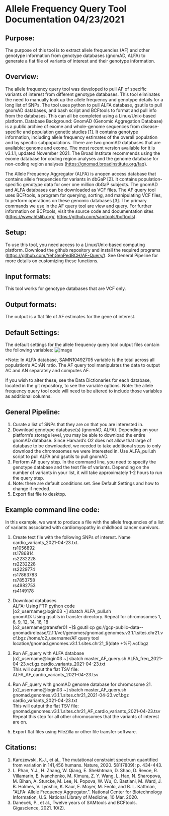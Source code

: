 # Allele Frequency Query Tool Documentation 04/23/2021

## Purpose:
The purpose of this tool is to extract allele frequencies (AF) and other genotype information from genotype databases (gnomAD, ALFA) to generate a flat file of variants of interest and their genotype information.

## Overview:
The allele frequency query tool was developed to pull AF of specific variants of interest from different genotype databases. This tool eliminates the need to manually look up the allele frequency and genotype details for a long list of SNPs. 
The tool uses python to pull ALFA database, gsutils to pull gnomAD databases, and bash script  and BCFtools to format and pull info from the databases. This can all be completed using a Linux/Unix-based platform.
Database Background:
GnomAD (Genomic Aggregation Database) is a public archive of exome and whole-genome sequences from disease-specific and population genetic studies [1]. It contains genotype information, including allele frequency estimates of the overall population and by specific subpopulations. There are two gnomAD databases that are available: genome and exome. The most recent version available for it is v3.1.1, updated November 2021. The Broad Institute recommends using the exome database for coding region analyses and the genome database for non-coding region analyses (https://gnomad.broadinstitute.org/faq).  

The Allele Frequency Aggregator (ALFA) is anopen access database that contains allele frequencies for variants in dbGaP [2]. It contains population-specific genotype data for over one million dbGaP subjects.
The gnomAD and ALFA databases can be downloaded as VCF files. The AF query tool uses BCFtools, a program for querying, sorting, and manipulating VCF files, to perform operations on these genomic databases [3]. The primary commands we use in the AF query tool are view and query. For further information on BCFtools, visit the source code and documentation sites (https://www.htslib.org/, https://github.com/samtools/bcftools).  

## Setup:
To use this tool, you need access to a Linux/Unix-based computing platform. Download the github repository and install the required programs (https://github.com/YehGenPedBCH/AF-Query/). See General Pipeline for more details on customizing these functions.

## Input formats:
This tool works for genotype databases that are VCF only. 

## Output formats:
The output is a flat file of AF estimates for the gene of interest. 

## Default Settings:
The default settings for the allele frequency query tool output files contain the following variables:
![image](https://user-images.githubusercontent.com/67425562/116264537-5c1fbd80-a748-11eb-8cc3-6ab16d5f197c.png)

*Note: In ALFA database, SAMN10492705 variable is the total across all population’s AC:AN ratio. The AF query tool manipulates the data to output AC and AN separately and computes AF.

If you wish to alter these, see the Data Dictionaries for each database, located in the git repository, to see the variable options. Note: the allele frequency query tool code will need to be altered to include those variables as additional columns. 

## General Pipeline:
1.	Curate a list of SNPs that they are on that you are interested in.
2.	Download genotype database(s) (gnomAD, ALFA). Depending on your platform’s storage level, you may be able to download the entire gnomAD database. Since Harvard’s O2 does not allow that large of database to be downloaded, we needed to take additional steps to only download the chromosomes we were interested in. Use ALFA_pull.sh script to pull ALFA and gsutils to pull gnomAD.
3.	Perform AF query step. In the command line, you need to specify the genotype database and the text file of variants. Depending on the number of variants in your list, it will take approximately 1-2 hours to run the query step. 
4.	Note: there are default conditions set. See Default Settings and how to change if needed.
5.	Export flat file to desktop.

## Example command line code:
In this example, we want to produce a file with the allele frequencies of a list of variants associated with cardiomyopathy in childhood cancer survivors. 

1.	Create text file with the following SNPs of interest. Name cardio_variants_2021-04-23.txt.
\
rs1056892
\
rs1786814
\
rs2232228
\
rs2232228
\
rs2229774
\
rs17863783
\
rs7853758
\
rs4982753
\
rs4149178

2.	Download databases
\
ALFA: Using FTP python code
\
[o2_username@login03 ~] sbatch ALFA_pull.sh
\
gnomAD: Using gsutils in transfer directory. Repeat for chromosomes 1, 6, 9, 12, 14, 16, 18
\
[o2_username@transfer01 ~]$ gsutil cp gs://gcp-public-data--gnomad/release/2.1.1/vcf/genomes/gnomad.genomes.v3.1.1.sites.chr21.vcf.bgz /home/o2_username/AF query tool location/gnomad.genomes.v3.1.1.sites.chr21_$(date +%F).vcf.bgz

3.	Run AF_query with ALFA database
\
[o2_username@login03 ~]  sbatch master_AF_query.sh ALFA_freq_2021-04-23.vcf.gz cardio_variants_2021-04-23.txt 
\
This will output the flat TSV file:
\
ALFA_AF_cardio_variants_2021-04-23.tsv

4.	Run AF_query with gnomAD genome database for chromosome 21.
\
[o2_username@login03 ~]  sbatch master_AF_query.sh gnomad.genomes.v3.1.1.sites.chr21_2021-04-23.vcf.bgz cardio_variants_2021-04-23.txt
\
This will output the flat TSV file:
\
gnomad.genomes.v3.1.1.sites.chr21_AF_cardio_variants_2021-04-23.tsv
\
Repeat this step for all other chromosomes that the variants of interest are on.

5.	Export flat files using FileZilla or other file transfer software.


## Citations:
1.	Karczewski, K.J., et al., The mutational constraint spectrum quantified from variation in 141,456 humans. Nature, 2020. 581(7809): p. 434-443.
2.	L. Phan, Y.J., H. Zhang, W. Qiang, E. Shekhtman, D. Shao, D. Revoe, R. Villamarin, E. Ivanchenko, M. Kimura, Z. Y. Wang, L. Hao, N. Sharopova, M. Bihan, A. Sturcke, M. Lee, N. Popova, W. Wu, C. Bastiani, M. Ward, J. B. Holmes, V. Lyoshin, K. Kaur, E. Moyer, M. Feolo, and B. L. Kattman, "ALFA: Allele Frequency Aggregator.". National Center for Biotechnology Information, U.S. National Library of Medicine, 10 Mar. 2020.
3.	Danecek, P., et al., Twelve years of SAMtools and BCFtools. Gigascience, 2021. 10(2).

